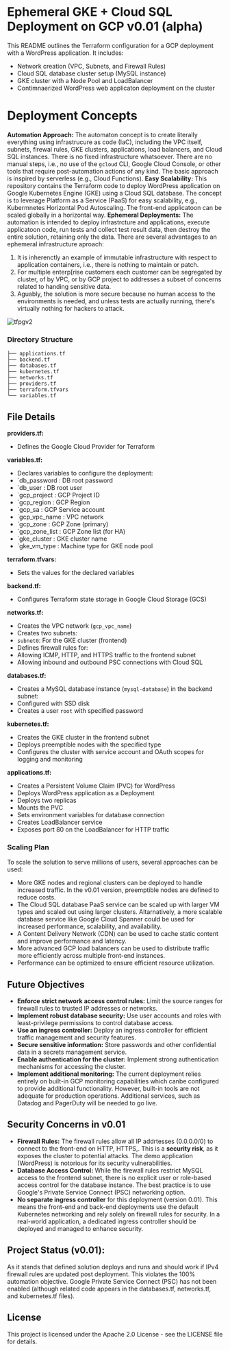 # Ephemeral GKE + Cloud SQL Deployment on GCP v0.01 (alpha)

This README outlines the Terraform configuration for a GCP deployment with a WordPress application. It includes:

* Network creation (VPC, Subnets, and Firewall Rules)
* Cloud SQL database cluster setup (MySQL instance)
* GKE cluster with a Node Pool and LoadBalancer
* Contimnaerized WordPress web applicaton deployment on the cluster

# Deployment Concepts

**Automation Approach:** The automaton concept is to create literally everything using infrastrucure as code (IaC), including the VPC itself, subnets, firewal rules, GKE clusters, applications, load balancers, and Cloud SQL instances. There is no fixed infrastructure whatsoever. There are no manual steps, i.e., no use of the `gcloud` CLI, Google Cloud Console, or other tools that require post-automation actions of any kind. The basic approach is inspired by serverless (e.g., Cloud Functions).
**Easy Scalability:** This repository contains the Terraform code to deploy WordPress application on Google Kubernetes Engine (GKE) using a Cloud SQL database. The concept is to leverage Platform as a Service (PaaS) for easy scalability, e.g., Kubermnetes Horizontal Pod Autoscaling. The front-end applicatoon can be scaled globally in a horizontal way.
**Ephemeral Deployments:** The automation is intended to deploy infrastrcture and applications, execute applicatoon code, run tests and collect test result data, then destroy the entire solution, retaining only the data. There are several advantages to an ephemeral infrastructure aproach:
1. It is inherenctly an example of immutable infrastructure with respect to application containers, i.e., there is nothing to maintain or patch.
2. For multiple enterp[rise customers each customer can be segregated by cluster, of by VPC, or by GCP project to addresses a subset of concerns related to handing sensitive data.
3. Aguably, the solution is more secure because no human access to the environments is needed, and unless tests are actually running, there's virtually nothing for hackers to attack.
 
![tfpgv2](https://github.com/user-attachments/assets/8080db45-527b-41ce-92a3-883737941b5c)

### Directory Structure

```
├── applications.tf
├── backend.tf
├── databases.tf
├── kubernetes.tf
├── networks.tf
├── providers.tf
├── terraform.tfvars
└── variables.tf
```

## File Details

**providers.tf:**
* Defines the Google Cloud Provider for Terraform

**variables.tf:**
* Declares variables to configure the deployment:
* `db_password   : DB root password
* `db_user       : DB root user
* `gcp_project   : GCP Project ID
* `gcp_region    : GCP Region
* `gcp_sa        : GCP Service account
* `gcp_vpc_name  : VPC network
* `gcp_zone      : GCP Zone (primary)
* `gcp_zone_list : GCP Zone list (for HA)
* `gke_cluster   : GKE cluster name
* `gke_vm_type   : Machine type for GKE node pool

**terraform.tfvars:**
* Sets the values for the declared variables

**backend.tf:**
* Configures Terraform state storage in Google Cloud Storage (GCS)

**networks.tf:**
* Creates the VPC network (`gcp_vpc_name`)
* Creates two subnets:
* `subnet0`: For the GKE cluster (frontend)
* Defines firewall rules for:
* Allowing ICMP, HTTP, and HTTPS traffic to the frontend subnet
* Allowing inbound and outbound PSC connections with Cloud SQL

**databases.tf:**
* Creates a MySQL database instance (`mysql-database`) in the backend subnet:
* Configured with SSD disk
* Creates a user `root` with specified password

**kubernetes.tf:**
* Creates the GKE cluster in the frontend subnet
* Deploys preemptible nodes with the specified type
* Configures the cluster with service account and OAuth scopes for logging and monitoring

**applications.tf:**
* Creates a Persistent Volume Claim (PVC) for WordPress
* Deploys WordPress application as a Deployment
* Deploys two replicas
* Mounts the PVC
* Sets environment variables for database connection
* Creates LoadBalancer service
* Exposes port 80 on the LoadBalancer for HTTP traffic

### Scaling Plan

To scale the solution to serve millions of users, several approaches can be used:

* More GKE nodes and regional clusters can be deployed to handle increased traffic. In the v0.01 version, preemptible nodes are defined to reduce costs.
* The Cloud SQL database PaaS service can be scaled up with larger VM types and scaled out using larger clusters. Altarnatively, a more scalable database service like Google Cloud Spanner could be used for increased performance, scalability, and availability.
* A Content Delivery Network (CDN) can be used to cache static content and improve performance and latency.
* More advanced GCP load balancers can be used to distribute traffic more efficiently across multiple front-end instances.
* Performance can be optimized to ensure efficient resource utilization.

## Future Objectives

* **Enforce strict network access control rules:** Limit the source ranges for firewall rules to trusted IP addresses or networks.
* **Implement robust database security:** Use user accounts and roles with least-privilege permissions to control database access.
* **Use an ingress controller:** Deploy an ingress controller for efficient traffic management and security features.
* **Secure sensitive information:** Store passwords and other confidential data in a secrets management service.
* **Enable authentication for the cluster:** Implement strong authentication mechanisms for accessing the cluster.
* **Implement additional monitoring:** The current deployment relies entirely on built-in GCP monitoring capabilities which canbe configured to provide additional functionality. However, built-in tools are not adequate for production operations. Additional services, such as Datadog and PagerDuty will be needed to go live.

## Security Concerns in v0.01

* **Firewall Rules:** The firewall rules allow all IP addrtesses (0.0.0.0/0) to connect to the front-end on HTTP, HTTPS,. This is a **security risk**, as it exposes the cluster to potential attacks. The demo application (WordPress) is notorious for its security vulnerabilities.
* **Database Access Control:** While the firewall rules restrict MySQL access to the frontend subnet, there is no explicit user or role-based access control for the database instance. The best practice is to use Google's Private Service Connect (PSC) networking option.
* **No separate ingress controller** for this deployment (version 0.01). This means the front-end and back-end deployments use the default Kubernetes networking and rely solely on firewall rules for security. In a real-world application, a dedicated ingress controller should be deployed and managed to enhance security.

## Project Status (v0.01):
As it stands that defined solution deploys and runs and should work if IPv4 firewall rules are updated post deployment. This violates the 100% automation objective. Google Private Service Connect (PSC) has not been enabled (although related code appears in the databases.tf, networks.tf, and kubernetes.tf files).

## License

This project is licensed under the Apache 2.0 License - see the LICENSE file for details.

